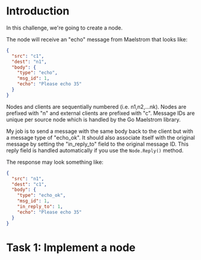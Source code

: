 # Introduction

In this challenge, we're going to create a node. 

The node will receive an "echo" message from Maelstrom that looks like:
```json
{
  "src": "c1",
  "dest": "n1",
  "body": {
    "type": "echo",
    "msg_id": 1,
    "echo": "Please echo 35"
  }
}
```

Nodes and clients are sequentially numbered (i.e. n1,n2,...nk). Nodes are prefixed with "n" and external clients are prefixed with "c". Message IDs are unique per source node which is handled by the Go Maelstrom library.

My job is to send a message with the same body back to the client but with a message type of "echo_ok". It should also associate itself with the original message by setting the "in_reply_to" field to the original message ID. This reply field is handled automatically if you use the `Node.Reply()` method.

The response may look something like:
```json
{
  "src": "n1",
  "dest": "c1",
  "body": {
    "type": "echo_ok",
    "msg_id": 1,
    "in_reply_to": 1,
    "echo": "Please echo 35"
  }
}
```

# Task 1: Implement a node

